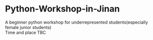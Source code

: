 # Python-Workshop-in-Jinan
A beginner python workshop for underrepresented students(especially female junior students) <br />
Time and place TBC
